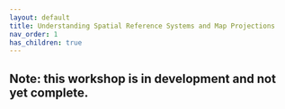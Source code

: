 ```yaml
---
layout: default
title: Understanding Spatial Reference Systems and Map Projections
nav_order: 1
has_children: true
---
```

## Note: this workshop is in development and not yet complete.
